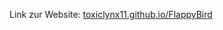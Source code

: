 <span>Link zur Website:</span>
<a href="https://toxiclynx11.github.io/FlappyBird/">toxiclynx11.github.io/FlappyBird</a>
